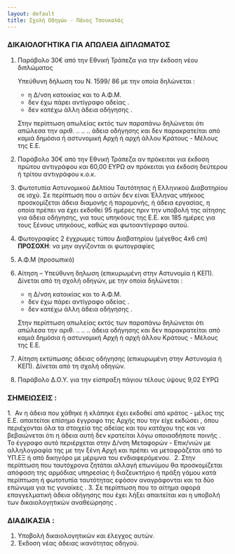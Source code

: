 ```yaml
---
layout: default
title: Σχολή Οδηγών - Πάνος Τσουκαλάς
---
```


### ΔΙΚΑΙΟΛΟΓΗΤΙΚΑ ΓΙΑ ΑΠΩΛΕΙΑ ΔΙΠΛΩΜΑΤΟΣ

1. Παράβολο 30€ από την Εθνική Τράπεζα για την έκδοση νέου διπλώματος

   Υπεύθυνη δήλωση του Ν. 1599/ 86 με την οποία δηλώνεται :

   - η Δ/νση κατοικίας και το Α.Φ.Μ.
   - δεν έχω πάρει αντίγραφο αδείας .
   - δεν κατέχω άλλη άδεια οδήγησης .

   Στην περίπτωση απωλείας εκτός των παραπάνω δηλώνεται ότι απώλεσα την αριθ.
   .. .. .. άδεια οδήγησης και δεν παρακρατείται από καμιά δημόσια ή αστυνομική Αρχή
   ή αρχή άλλου Κράτους - Μέλους της Ε.Ε.

2. Παράβολο 30€ από την Εθνική Τράπεζα αν πρόκειται για έκδοση πρώτου αντιγράφου και 60,00 ΕΥΡΩ αν πρόκειται για έκδοση δεύτερου ή τρίτου αντιγράφου κ.ο.κ.

3. Φωτοτυπία Αστυνομικού Δελτίου Ταυτότητας ή Ελληνικού Διαβατηρίου σε ισχύ.
   Σε περίπτωση που ο αιτών δεν είναι Έλληνας υπήκοος προσκομίζεται άδεια διαμονής
   ή παραμονής, ή άδεια εργασίας, η οποία πρέπει να έχει εκδοθεί 95 ημέρες πριν την
   υποβολή της αίτησης για άδεια οδήγησης, για τους υπηκόους της Ε.Ε. και 185
   ημέρες για τους ξένους υπηκόους, καθώς και φωτοαντίγραφο αυτού.

5. Φωτογραφίες 2 έγχρωμες τύπου Διαβατηρίου (μέγεθος 4x6 cm)
   **ΠΡΟΣΟΧΗ**: να μην αγγίζονται οι φωτογραφίες

6. Α.Φ.Μ (προσωπικό)

7. Αίτηση – Υπεύθυνη δηλωση (επικυρωμένη στην Αστυνομία ή ΚΕΠ). Δίνεται από τη σχολή οδηγών, με την οποία δηλώνεται :

   - η Δ/νση κατοικίας και το Α.Φ.Μ.
   - δεν έχω πάρει αντίγραφο αδείας .
   - δεν κατέχω άλλη άδεια οδήγησης .

    Στην περίπτωση απωλείας εκτός των παραπάνω δηλώνεται ότι απώλεσα την αριθ.
    .. .. .. άδεια οδήγησης και δεν παρακρατείται από καμιά δημόσια ή αστυνομική Αρχή
    ή αρχή άλλου Κράτους - Μέλους της Ε.Ε. 

8. Αίτηση εκτύπωσης άδειας οδήγησης (επικυρωμένη στην Αστυνομία ή ΚΕΠ). Δίνεται από τη σχολή οδηγών.

9. Παράβολο Δ.Ο.Υ. για την είσπραξη πάγιου τέλους ύψους 9,02 ΕΥΡΩ

### ΣΗΜΕΙΩΣΕΙΣ :

1.  Αν η άδεια που χάθηκε ή κλάπηκε έχει εκδοθεί από κράτος - μέλος της Ε.Ε. απαιτείται επίσημο έγγραφο της Αρχής που την είχε εκδώσει , όπου περιέχονται όλα τα
στοιχεία της αδείας και του κατόχου της και να βεβαιώνεται ότι η άδεια αυτή δεν κρατείται λόγω οποιασδήποτε ποινής . Το έγγραφο αυτό περιέρχεται στην Δ/νση
Μεταφορών - Επικ/νιών με αλληλογραφία της με την ξένη Αρχή και πρέπει να μεταφράζεται από το ΥΠ.ΕΞ ή από δικηγόρο με μέριμνα του ενδιαφερόμενου. 
2. Στην περίπτωση που ταυτόχρονα ζητάται αλλαγή επωνύμου θα προσκομίζεται απόφαση της αρμόδιας υπηρεσίας ή διαζευκτήριο ή πράξη γάμου κατά περίπτωση ή φωτοτυπία
   ταυτότητας εφόσον αναγράφονται και τα δύο επώνυμα για τις γυναίκες .
3. Σε περίπτωση που το αίτημα αφορά επαγγελματική άδεια οδήγησης που έχει λήξει απαιτείται και η υποβολή των δικαιολογητικών αναθεώρησης .

### ΔΙΑΔΙΚΑΣΙΑ :

1. Υποβολή δικαιολογητικών και έλεγχος αυτών.
2. Έκδοση νέας άδειας ικανότητας οδηγού.


